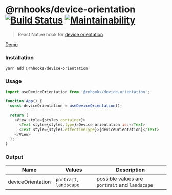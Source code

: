 # @rnhooks/device-orientation [![Build Status](https://travis-ci.com/react-native-hooks/device-orientation.svg?branch=master)](https://travis-ci.com/react-native-hooks/device-orientation) [![Maintainability](https://api.codeclimate.com/v1/badges/66997889d9122a22f79b/maintainability)](https://codeclimate.com/github/react-native-hooks/device-orientation/maintainability)

> React Native hook for [device orientation](https://facebook.github.io/react-native/docs/dimensions#docsNav)

[Demo](./demo-orientation.gif)

### Installation

```bash
yarn add @rnhooks/device-orientation
```

### Usage

```js
import useDeviceOrientation from '@rnhooks/device-orientation';

function App() {
  const deviceOrientation = useDeviceOrientation();

  return (
    <View style={styles.container}>
      <Text style={styles.type}>Device orientation is:</Text>
      <Text style={styles.effectiveType}>{deviceOrientation}</Text>
    </View>
  );
}
```

### Output

| Name              | Values                  | Description                                    |
| ----------------- | ----------------------- | ---------------------------------------------- |
| deviceOrientation | `portrait`, `landscape` | possible values are `portrait` and `landscape` |
